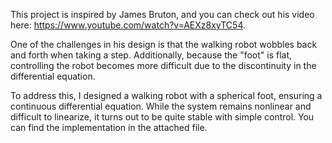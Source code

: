 This project is inspired by James Bruton, and you can check out his video here: https://www.youtube.com/watch?v=AEXz8xyTC54.

One of the challenges in his design is that the walking robot wobbles back and forth when taking a step. Additionally, because the "foot" is flat, controlling the robot becomes more difficult due to the discontinuity in the differential equation.

To address this, I designed a walking robot with a spherical foot, ensuring a continuous differential equation. While the system remains nonlinear and difficult to linearize, it turns out to be quite stable with simple control. You can find the implementation in the attached file.
